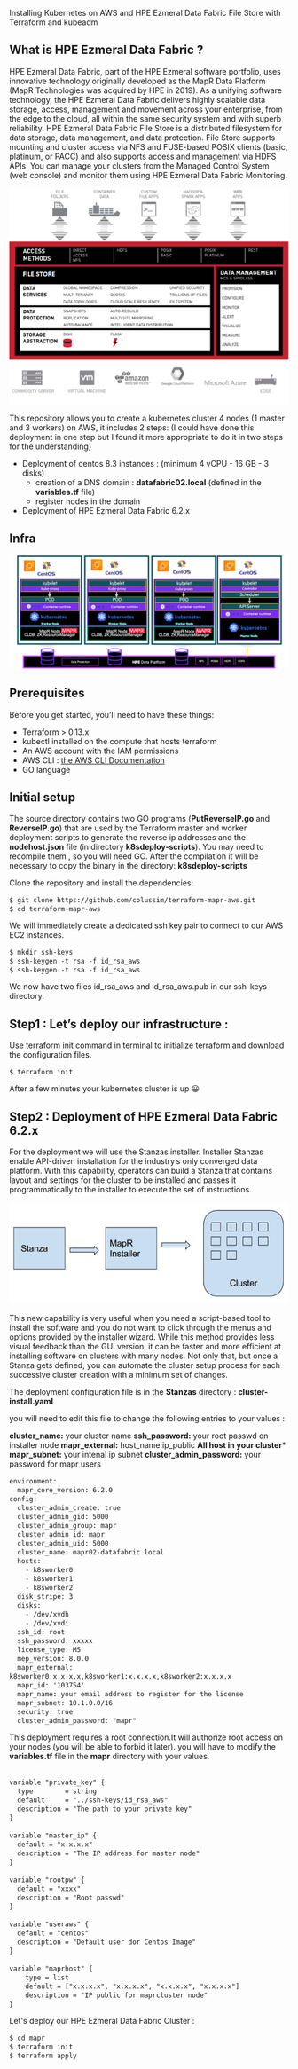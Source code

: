Installing Kubernetes on AWS and HPE Ezmeral Data Fabric File Store with Terraform and kubeadm


## What is HPE Ezmeral Data Fabric ?

HPE Ezmeral Data Fabric, part of the HPE Ezmeral software portfolio, uses innovative technology originally developed as the MapR Data Platform (MapR Technologies was acquired by HPE in 2019). As a unifying software technology, the HPE Ezmeral Data Fabric delivers highly scalable data storage, access, management and movement across your enterprise, from the edge to the cloud, all within the same security system and with superb reliability.
HPE Ezmeral Data Fabric File Store is a distributed filesystem for data storage, data management, and data protection. File Store supports mounting and cluster access via NFS and FUSE-based POSIX clients (basic, platinum, or PACC) and also supports access and management via HDFS APIs.
You can manage your clusters from the Managed Control System (web console) and monitor them using HPE Ezmeral Data Fabric Monitoring. 

![mapr, the HPE Ezmeral Data Fabric](/images/MapR-XD-Architectural_Graphic.png)

This repository allows you to create a kubernetes cluster 4 nodes (1 master and 3 workers) on AWS, it includes 2 steps: (I could have done this deployment in one step but I found it more appropriate to do it in two steps for the understanding)
 - Deployment of centos 8.3 instances : (minimum 4 vCPU - 16 GB - 3 disks)
    - creation of a DNS domain : **datafabric02.local** (defined in the **variables.tf** file)
    - register nodes in the domain 
 - Deployment of HPE Ezmeral Data Fabric 6.2.x

## Infra
![infra, the Kubernetes infra](/images/archi.png)

## Prerequisites

Before you get started, you’ll need to have these things:
* Terraform > 0.13.x
* kubectl installed on the compute that hosts terraform
* An AWS account with the IAM permissions
* AWS CLI : [the AWS CLI Documentation](https://github.com/aws/aws-cli/tree/v2)
* GO language

## Initial setup

The source directory contains two GO programs (**PutReverseIP.go** and **ReverseIP.go**) that are used by the Terraform master and worker deployment scripts to generate the reverse ip addresses and the **nodehost.json** file (in directory **k8sdeploy-scripts**).
You may need to recompile them , so you will need GO. After the compilation it will be necessary to copy the binary in the directory: **k8sdeploy-scripts**


Clone the repository and install the dependencies:

```
$ git clone https://github.com/colussim/terraform-mapr-aws.git
$ cd terraform-mapr-aws
```

We will immediately create a dedicated ssh key pair to connect to our AWS EC2 instances.

```
$ mkdir ssh-keys
$ ssh-keygen -t rsa -f id_rsa_aws
$ ssh-keygen -t rsa -f id_rsa_aws
```

We now have two files id_rsa_aws and id_rsa_aws.pub in our ssh-keys directory.

## Step1 : Let’s deploy our infrastructure :

Use terraform init command in terminal to initialize terraform and download the configuration files.


```
$ terraform init
```
After a few minutes your kubernetes cluster is up 😀 

## Step2 : Deployment of HPE Ezmeral Data Fabric 6.2.x

For the deployment we will use the Stanzas installer.
Installer Stanzas enable  API-driven installation for the industry’s only converged data platform.  With this capability, operators can build a Stanza that contains layout  and settings for the cluster to be installed and passes it  programmatically to the installer to execute the set of instructions.

![Stanzas, the Installer Stanzas](/images/stanza.png)

This  new capability is very useful when you need a script-based tool to  install the software and you do not want to click through the menus and  options provided by the installer wizard. While this method provides  less visual feedback than the GUI version, it can be faster and more  efficient at installing software on clusters with many nodes. Not only  that, but once a Stanza gets defined, you can automate the cluster setup  process for each successive cluster creation with a minimum set of  changes.

The deployment configuration file is in the **Stanzas** directory : **cluster-install.yaml**

you will need to edit this file to change the following entries to your values :

**cluster_name:** your cluster name
**ssh_password:** your root passwd on installer node
**mapr_external:** host_name:ip_public  **All host in your cluster***
**mapr_subnet:** your intenal ip subnet
**cluster_admin_password:** your password for mapr users

```
environment:
  mapr_core_version: 6.2.0
config:
  cluster_admin_create: true
  cluster_admin_gid: 5000
  cluster_admin_group: mapr
  cluster_admin_id: mapr
  cluster_admin_uid: 5000
  cluster_name: mapr02-datafabric.local
  hosts:
    - k8sworker0 
    - k8sworker1 
    - k8sworker2 
  disk_stripe: 3
  disks:
    - /dev/xvdh
    - /dev/xvdi
  ssh_id: root 
  ssh_password: xxxxx
  license_type: M5
  mep_version: 8.0.0
  mapr_external: k8sworker0:x.x.x.x,k8sworker1:x.x.x.x,k8sworker2:x.x.x.x
  mapr_id: '103754'
  mapr_name: your email address to register for the license
  mapr_subnet: 10.1.0.0/16
  security: true
  cluster_admin_password: "mapr"
```
This deployment requires a root connection.It will authorize root access on your nodes (you will be able to forbid it later). you will have to modify the **variables.tf** file in the **mapr** directory with your values.

```

variable "private_key" {
  type        = string
  default     = "../ssh-keys/id_rsa_aws"
  description = "The path to your private key"
}

variable "master_ip" {
  default = "x.x.x.x" 
  description = "The IP address for master node"
}

variable "rootpw" {
  default = "xxxx"
  description = "Root passwd"
}

variable "useraws" {
  default = "centos"
  description = "Default user dor Centos Image"
}

variable "maprhost" {
    type = list
    default = ["x.x.x.x", "x.x.x.x", "x.x.x.x", "x.x.x.x"]
    description = "IP public for maprcluster node"
}

```

Let's deploy our HPE Ezmeral Data Fabric Cluster :

```
$ cd mapr
$ terraform init
$ terraform apply

```

